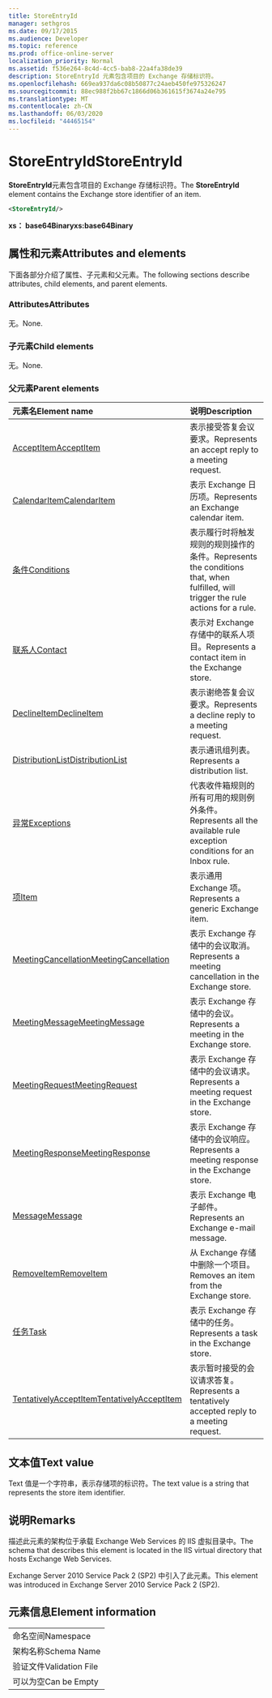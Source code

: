 ```yaml
---
title: StoreEntryId
manager: sethgros
ms.date: 09/17/2015
ms.audience: Developer
ms.topic: reference
ms.prod: office-online-server
localization_priority: Normal
ms.assetid: f536e264-8c4d-4cc5-bab8-22a4fa38de39
description: StoreEntryId 元素包含项目的 Exchange 存储标识符。
ms.openlocfilehash: 669ea937da6c08b50877c24aeb450fe975326247
ms.sourcegitcommit: 88ec988f2bb67c1866d06b361615f3674a24e795
ms.translationtype: MT
ms.contentlocale: zh-CN
ms.lasthandoff: 06/03/2020
ms.locfileid: "44465154"
---
```

# <a name="storeentryid"></a><span data-ttu-id="8ab52-103">StoreEntryId</span><span class="sxs-lookup"><span data-stu-id="8ab52-103">StoreEntryId</span></span>

<span data-ttu-id="8ab52-104">**StoreEntryId**元素包含项目的 Exchange 存储标识符。</span><span class="sxs-lookup"><span data-stu-id="8ab52-104">The **StoreEntryId** element contains the Exchange store identifier of an item.</span></span> 
  
```XML
<StoreEntryId/>
```

 <span data-ttu-id="8ab52-105">**xs： base64Binary**</span><span class="sxs-lookup"><span data-stu-id="8ab52-105">**xs:base64Binary**</span></span>
## <a name="attributes-and-elements"></a><span data-ttu-id="8ab52-106">属性和元素</span><span class="sxs-lookup"><span data-stu-id="8ab52-106">Attributes and elements</span></span>

<span data-ttu-id="8ab52-107">下面各部分介绍了属性、子元素和父元素。</span><span class="sxs-lookup"><span data-stu-id="8ab52-107">The following sections describe attributes, child elements, and parent elements.</span></span>
  
### <a name="attributes"></a><span data-ttu-id="8ab52-108">Attributes</span><span class="sxs-lookup"><span data-stu-id="8ab52-108">Attributes</span></span>

<span data-ttu-id="8ab52-109">无。</span><span class="sxs-lookup"><span data-stu-id="8ab52-109">None.</span></span>
  
### <a name="child-elements"></a><span data-ttu-id="8ab52-110">子元素</span><span class="sxs-lookup"><span data-stu-id="8ab52-110">Child elements</span></span>

<span data-ttu-id="8ab52-111">无。</span><span class="sxs-lookup"><span data-stu-id="8ab52-111">None.</span></span>
  
### <a name="parent-elements"></a><span data-ttu-id="8ab52-112">父元素</span><span class="sxs-lookup"><span data-stu-id="8ab52-112">Parent elements</span></span>

|<span data-ttu-id="8ab52-113">**元素名**</span><span class="sxs-lookup"><span data-stu-id="8ab52-113">**Element name**</span></span>|<span data-ttu-id="8ab52-114">**说明**</span><span class="sxs-lookup"><span data-stu-id="8ab52-114">**Description**</span></span>|
|:-----|:-----|
|[<span data-ttu-id="8ab52-115">AcceptItem</span><span class="sxs-lookup"><span data-stu-id="8ab52-115">AcceptItem</span></span>](acceptitem.md) <br/> |<span data-ttu-id="8ab52-116">表示接受答复会议要求。</span><span class="sxs-lookup"><span data-stu-id="8ab52-116">Represents an accept reply to a meeting request.</span></span>  <br/> |
|[<span data-ttu-id="8ab52-117">CalendarItem</span><span class="sxs-lookup"><span data-stu-id="8ab52-117">CalendarItem</span></span>](calendaritem.md) <br/> |<span data-ttu-id="8ab52-118">表示 Exchange 日历项。</span><span class="sxs-lookup"><span data-stu-id="8ab52-118">Represents an Exchange calendar item.</span></span>  <br/> |
|[<span data-ttu-id="8ab52-119">条件</span><span class="sxs-lookup"><span data-stu-id="8ab52-119">Conditions</span></span>](conditions.md) <br/> |<span data-ttu-id="8ab52-120">表示履行时将触发规则的规则操作的条件。</span><span class="sxs-lookup"><span data-stu-id="8ab52-120">Represents the conditions that, when fulfilled, will trigger the rule actions for a rule.</span></span>  <br/> |
|[<span data-ttu-id="8ab52-121">联系人</span><span class="sxs-lookup"><span data-stu-id="8ab52-121">Contact</span></span>](contact.md) <br/> |<span data-ttu-id="8ab52-122">表示对 Exchange 存储中的联系人项目。</span><span class="sxs-lookup"><span data-stu-id="8ab52-122">Represents a contact item in the Exchange store.</span></span>  <br/> |
|[<span data-ttu-id="8ab52-123">DeclineItem</span><span class="sxs-lookup"><span data-stu-id="8ab52-123">DeclineItem</span></span>](declineitem.md) <br/> |<span data-ttu-id="8ab52-124">表示谢绝答复会议要求。</span><span class="sxs-lookup"><span data-stu-id="8ab52-124">Represents a decline reply to a meeting request.</span></span>  <br/> |
|[<span data-ttu-id="8ab52-125">DistributionList</span><span class="sxs-lookup"><span data-stu-id="8ab52-125">DistributionList</span></span>](distributionlist.md) <br/> |<span data-ttu-id="8ab52-126">表示通讯组列表。</span><span class="sxs-lookup"><span data-stu-id="8ab52-126">Represents a distribution list.</span></span>  <br/> |
|[<span data-ttu-id="8ab52-127">异常</span><span class="sxs-lookup"><span data-stu-id="8ab52-127">Exceptions</span></span>](exceptions.md) <br/> |<span data-ttu-id="8ab52-128">代表收件箱规则的所有可用的规则例外条件。</span><span class="sxs-lookup"><span data-stu-id="8ab52-128">Represents all the available rule exception conditions for an Inbox rule.</span></span>  <br/> |
|[<span data-ttu-id="8ab52-129">项</span><span class="sxs-lookup"><span data-stu-id="8ab52-129">Item</span></span>](item.md) <br/> |<span data-ttu-id="8ab52-130">表示通用 Exchange 项。</span><span class="sxs-lookup"><span data-stu-id="8ab52-130">Represents a generic Exchange item.</span></span>  <br/> |
|[<span data-ttu-id="8ab52-131">MeetingCancellation</span><span class="sxs-lookup"><span data-stu-id="8ab52-131">MeetingCancellation</span></span>](meetingcancellation.md) <br/> |<span data-ttu-id="8ab52-132">表示 Exchange 存储中的会议取消。</span><span class="sxs-lookup"><span data-stu-id="8ab52-132">Represents a meeting cancellation in the Exchange store.</span></span>  <br/> |
|[<span data-ttu-id="8ab52-133">MeetingMessage</span><span class="sxs-lookup"><span data-stu-id="8ab52-133">MeetingMessage</span></span>](meetingmessage.md) <br/> |<span data-ttu-id="8ab52-134">表示 Exchange 存储中的会议。</span><span class="sxs-lookup"><span data-stu-id="8ab52-134">Represents a meeting in the Exchange store.</span></span>  <br/> |
|[<span data-ttu-id="8ab52-135">MeetingRequest</span><span class="sxs-lookup"><span data-stu-id="8ab52-135">MeetingRequest</span></span>](meetingrequest.md) <br/> |<span data-ttu-id="8ab52-136">表示 Exchange 存储中的会议请求。</span><span class="sxs-lookup"><span data-stu-id="8ab52-136">Represents a meeting request in the Exchange store.</span></span>  <br/> |
|[<span data-ttu-id="8ab52-137">MeetingResponse</span><span class="sxs-lookup"><span data-stu-id="8ab52-137">MeetingResponse</span></span>](meetingresponse.md) <br/> |<span data-ttu-id="8ab52-138">表示 Exchange 存储中的会议响应。</span><span class="sxs-lookup"><span data-stu-id="8ab52-138">Represents a meeting response in the Exchange store.</span></span>  <br/> |
|[<span data-ttu-id="8ab52-139">Message</span><span class="sxs-lookup"><span data-stu-id="8ab52-139">Message</span></span>](message-ex15websvcsotherref.md) <br/> |<span data-ttu-id="8ab52-140">表示 Exchange 电子邮件。</span><span class="sxs-lookup"><span data-stu-id="8ab52-140">Represents an Exchange e-mail message.</span></span>  <br/> |
|[<span data-ttu-id="8ab52-141">RemoveItem</span><span class="sxs-lookup"><span data-stu-id="8ab52-141">RemoveItem</span></span>](removeitem.md) <br/> |<span data-ttu-id="8ab52-142">从 Exchange 存储中删除一个项目。</span><span class="sxs-lookup"><span data-stu-id="8ab52-142">Removes an item from the Exchange store.</span></span>  <br/> |
|[<span data-ttu-id="8ab52-143">任务</span><span class="sxs-lookup"><span data-stu-id="8ab52-143">Task</span></span>](task.md) <br/> |<span data-ttu-id="8ab52-144">表示 Exchange 存储中的任务。</span><span class="sxs-lookup"><span data-stu-id="8ab52-144">Represents a task in the Exchange store.</span></span>  <br/> |
|[<span data-ttu-id="8ab52-145">TentativelyAcceptItem</span><span class="sxs-lookup"><span data-stu-id="8ab52-145">TentativelyAcceptItem</span></span>](tentativelyacceptitem.md) <br/> |<span data-ttu-id="8ab52-146">表示暂时接受的会议请求答复。</span><span class="sxs-lookup"><span data-stu-id="8ab52-146">Represents a tentatively accepted reply to a meeting request.</span></span>  <br/> |
   
## <a name="text-value"></a><span data-ttu-id="8ab52-147">文本值</span><span class="sxs-lookup"><span data-stu-id="8ab52-147">Text value</span></span>

<span data-ttu-id="8ab52-148">Text 值是一个字符串，表示存储项的标识符。</span><span class="sxs-lookup"><span data-stu-id="8ab52-148">The text value is a string that represents the store item identifier.</span></span>
  
## <a name="remarks"></a><span data-ttu-id="8ab52-149">说明</span><span class="sxs-lookup"><span data-stu-id="8ab52-149">Remarks</span></span>

<span data-ttu-id="8ab52-150">描述此元素的架构位于承载 Exchange Web Services 的 IIS 虚拟目录中。</span><span class="sxs-lookup"><span data-stu-id="8ab52-150">The schema that describes this element is located in the IIS virtual directory that hosts Exchange Web Services.</span></span>
  
<span data-ttu-id="8ab52-151">Exchange Server 2010 Service Pack 2 (SP2) 中引入了此元素。</span><span class="sxs-lookup"><span data-stu-id="8ab52-151">This element was introduced in Exchange Server 2010 Service Pack 2 (SP2).</span></span>
  
## <a name="element-information"></a><span data-ttu-id="8ab52-152">元素信息</span><span class="sxs-lookup"><span data-stu-id="8ab52-152">Element information</span></span>

||
|:-----|
|<span data-ttu-id="8ab52-153">命名空间</span><span class="sxs-lookup"><span data-stu-id="8ab52-153">Namespace</span></span>  <br/> |
|<span data-ttu-id="8ab52-154">架构名称</span><span class="sxs-lookup"><span data-stu-id="8ab52-154">Schema Name</span></span>  <br/> |
|<span data-ttu-id="8ab52-155">验证文件</span><span class="sxs-lookup"><span data-stu-id="8ab52-155">Validation File</span></span>  <br/> |
|<span data-ttu-id="8ab52-156">可以为空</span><span class="sxs-lookup"><span data-stu-id="8ab52-156">Can be Empty</span></span>  <br/> |
   

